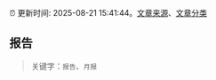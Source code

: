 :alarm_clock: 更新时间: 2025-08-21 15:41:44。[文章来源](/README.md)、[文章分类](/TAGS.md)

## 报告


> 关键字：`报告`、`月报`




